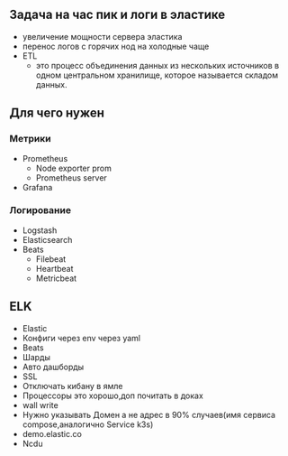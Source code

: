 ## Задача на час пик и логи в эластике
- увеличение мощности сервера эластика
- перенос логов с горячих нод на холодные чаще 
- ETL 
	- это процесс объединения данных из нескольких источников в одном центральном хранилище, которое называется складом данных.
## Для чего нужен
### Метрики
- Prometheus
	- Node exporter prom
	- Prometheus server
- Grafana 
### Логирование
- Logstash 
- Elasticsearch
- Beats
	- Filebeat
	- Heartbeat
	- Metricbeat
## **ELK**
- Elastic
- Конфиги через env через yaml
- Beats
- Шарды
- Авто дашборды
- SSL
- Отключать кибану в ямле
- Процессоры это хорошо,доп почитать в доках 
- wall write
- Нужно указывать Домен а не адрес в 90% случаев(имя сервиса compose,аналогично Service k3s)
- demo.elastic.co
- Ncdu
